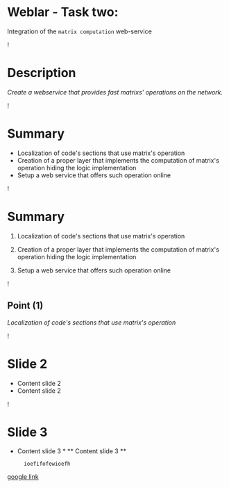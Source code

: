 Weblar - Task two: 
==================
Integration of the `matrix computation` web-service

!

Description
===========

*Create a webservice that provides fast matrixs' operations on the network.*

!

Summary
=======

* Localization of code's sections that use matrix's operation
* Creation of a proper layer that implements the computation of matrix's operation hiding the logic implementation
* Setup a web service that offers such operation online

!

Summary
=======

1) Localization of code's sections that use matrix's operation

2) Creation of a proper layer that implements the computation of matrix's operation hiding the logic implementation

3) Setup a web service that offers such operation online

!

## Point (1)

*Localization of code's sections that use matrix's operation*



!

Slide 2 
===
* Content slide 2
* Content slide 2

!

Slide 3 
===
* Content slide 3 *
** Content slide 3 **

		ioefifofewioefh
[google link](www.google.com)
